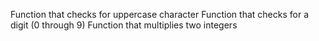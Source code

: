 Function that checks for uppercase character
Function that checks for a digit (0 through 9)
Function that multiplies two integers
